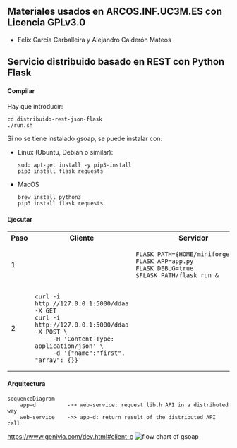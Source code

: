 ## Materiales usados en ARCOS.INF.UC3M.ES con Licencia GPLv3.0
  * Felix García Carballeira y Alejandro Calderón Mateos

## Servicio distribuido basado en REST con Python Flask

#### Compilar

Hay que introducir:
```
cd distribuido-rest-json-flask
./run.sh
```

Si no se tiene instalado gsoap, se puede instalar con:
 * Linux (Ubuntu, Debian o similar):
   ```
   sudo apt-get install -y pip3-install
   pip3 install flask requests
   ```
 * MacOS
   ```
   brew install python3
   pip3 install flask requests
   ```

#### Ejecutar

<html>
<table>
<tr><th>Paso</th><th>Cliente</th><th>Servidor</th></tr>

<tr>
<td>1</td>
<td>

```
```

</td>
<td>

```
FLASK_PATH=$HOME/miniforge3/bin/
FLASK_APP=app.py FLASK_DEBUG=true  $FLASK_PATH/flask run &
```

</td>
</tr>

<tr>
<td>2</td>
<td>

```
curl -i http://127.0.0.1:5000/ddaa  -X GET
curl -i http://127.0.0.1:5000/ddaa  -X POST \
     -H 'Content-Type: application/json' \
     -d '{"name":"first", "array": {}}'
```

</td>
<td>

```
```

</td>
</tr>

</table>
</html>


#### Arquitectura

```mermaid
sequenceDiagram
    app-d          ->> web-service: request lib.h API in a distributed way
    web-service    ->> app-d: return result of the distributed API call
```


https://www.genivia.com/dev.html#client-c
![flow chart of gsoap](https://www.genivia.com/images/flowchart.png)


